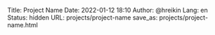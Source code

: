 Title: Project Name
Date: 2022-01-12 18:10
Author: @hreikin
Lang: en
Status: hidden
URL: projects/project-name
save_as: projects/project-name.html